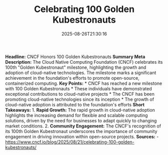 ﻿---
title: "Celebrating 100 Golden Kubestronauts"
date: "2025-08-26T21:30:16"
category: "Markets"
summary: ""
slug: "celebrating 100 golden kubestronauts"
source_urls:
  - "https://www.cncf.io/blog/2025/08/21/celebrating-100-golden-kubestronauts/"
seo:
  title: "Celebrating 100 Golden Kubestronauts | Hash n Hedge"
  description: ""
  keywords: ["news", "markets", "brief"]
---
**Headline:**  CNCF Honors 100 Golden Kubestronauts   **Summary Meta Description:** The Cloud Native Computing Foundation (CNCF) celebrates its 100th "Golden Kubestronaut" milestone, highlighting the growth and adoption of cloud-native technologies. The milestone marks a significant achievement in the foundation's efforts to promote open-source, containerized computing.  **Key Points:**  * CNCF has reached a new milestone with 100 Golden Kubestronauts * These individuals have demonstrated exceptional contributions to cloud-native projects * The CNCF has been promoting cloud-native technologies since its inception * The growth of cloud-native adoption is attributed to the foundation's efforts  **Short Takeaways:**  1. **Rapid Growth:** The rapid growth in cloud-native adoption highlights the increasing demand for flexible and scalable computing solutions, driven by the need for businesses to adapt quickly to changing market conditions.  2. **Community Engagement:** The CNCF's recognition of its 100th Golden Kubestronaut underscores the importance of community engagement in driving innovation within open-source projects.  **Sources:** - https://www.cncf.io/blog/2025/08/21/celebrating-100-golden-kubestronauts/ 
